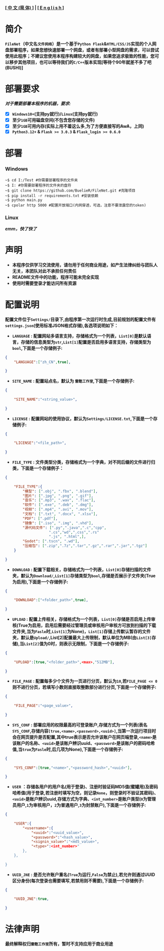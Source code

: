 
**[[ 中 文 (简 体) ]](#简介) | [[ E n g l i s h ]](#简介)**

# 简介
**`FileNet`（中文名`文件网络`）是一个基于`Python Flask`&`HTML/CSS/JS`实现的个人网盘部署程序，如果您想快速部署一个网盘，或者有部署小型网盘的需求，可以尝试使用此程序；不建议您使用本程序构建较大的网盘，如果您追求极致的性能，您可以移步其他项目，也可以等待我们的`C/C++`版本实现[等待个90年就差不多了吧(BUSHI)]**

# 部署要求
***对于需要部署本程序的机器，要求:***
- [x] **`Windows10+`(支持py就行)/`Linux`(支持py就行)**
- [x] **至少`1GB`可用磁盘空间(不包含您存储的文件)**
- [x] **至少`1GB`可用内存(实际上用不着这么多,为了方便直接写的AwA，上同)**
- [x] **`Python3.12+` & `Flask >= 3.0.3` & `Flask_login >= 0.6.0`**

# 部署
### Windows
```shell
~$ cd I:/Test #你需要部署程序的文件夹
~$ I: #你需要部署程序的文件夹的盘符
~$ git clone https://github.com/BuelieR/FileNet.git #克隆项目
~$ pip install -r requirements.txt #安装依赖
~$ python main.py
~$ cpolar http 5000 #配置开放端口(内网穿透，可选，注意不要泄露您的token)
```

### Linux
***emm，快了快了***

# 声明
- **本程序仅供学习交流使用，请勿用于任何商业用途，如产生法律纠纷与团队人无关，本团队对此不承担任何责任**
- **README文件中的功能，程序可能未完全实现**
- **使用时需要登录才能访问所有资源**

# 配置说明
**配置文件位于`Settings/`目录下,由程序第一次运行时生成,目前规划的配置文件有`settings.json`(使用标准JSON格式存储),各选项说明如下：**
- **`LANGUAGE` : 配置网站多语言支持，存储格式为一个列表，`List[0]`是默认语言，存储的信息类型为`str`,`List[1]`配置是否启用多语言支持，存储类型为`bool`,下面是一个存储例子:**
```json
{
    "LANGUAGE":["zh_CN",true],
    
}
```
- **`SITE_NAME` : 配置站点名，默认为 `雷酷工作室`,下面是一个存储例子:**
```json
{
    
    "SITE_NAME":"<string_value>",
    
}
```
- **`LICENSE` : 配置网站的使用协议，默认为`Settings/LICENSE.txt`,下面是一个存储例子:**
```json
{
    
    "LICENSE":"<file_path>",
    
}
```
- **`FILE_TYPE` : 文件类型分类，存储格式为一个字典，对不同后缀的文件进行归类，下面是一个存储例子：**
```json
{
    
    "FILE_TYPE":{
        "模型": [".obj", ".fbx", ".blend"],
        "图片": [".jpg", ".png", ".gif"],
        "音乐": [".mp3", ".wav", ".flac"],
        "软件": [".exe", ".deb", ".dmg"],
        "视频": [".mp4", ".avi", ".mov"],
        "文档": [".txt", ".docx", ".xlsx"],
        "PDF": [".pdf"],
        "镜像": [".iso", ".img", ".vhd"],
        "源代码文件": [".py",".java",".c","cpp",
                    ".cs","wd",".css",".rs"
                    ".js", ".html",],
        "Godot": [".tscn", ".wd"],
        "压缩包": [".zip",".7z",".tar",".gz",".rar",".jar",".tgz"]
    }
    
}
```
- **`DOWNLOAD` : 配置下载相关，存储格式为一个列表，`List[0]`存储扫描的文件夹，默认为`Download/`,`List[1]`存储类型为`bool`,存储是否展示子文件夹(True为启用),下面是一个存储例子:**
```json
{
    
    "DOWNLOAD":["<folder_path>",true],
    
}
```
- **`UPLOAD` : 配置上传相关，存储格式为一个列表，`List[0]`存储是否启用上传审核(True为启用，启用后需要经过管理员或审核用户审核方可放到扫描的下载文件夹,当为`Fasle`时,`List[1]`为None)，`List[1]`存储上传默认暂存的文件夹，默认是`Upload/`,List[2]配置最大上传限制，默认单位为MB(由`List[3]`存储),当`List[2]`值为0时，则表示无限制，下面是一个存储例子:**
```json
{
    
    "UPLOAD":[true,"<folder_path>",<max>,"512MB"],
    
}
```
- **`FILE_PAGE` : 配置每多少个文件为一页进行分页，默认为`10`,若`FILE_PAGE <= 0`则不进行分页，若填写小数则直接取整数部分进行分页,下面是一个存储例子:**
```json
{
    
    "FILE_PAGE":"<page_value>",
    
}
```
- **`SYS_CONF` : 部署应用的权限最高的可登录账户,存储方式为一个列表(表名`SYS_CONF`,存储内容`[true,<name>,<password>,<uuid>]`,当第一次运行项目时会在网页提升是否配置,其中true表示是否允许该账户在网页端登录,`<name>`是该账户的名称、`<uuid>`是该账户辨识uuid、`<password>`是该账户的密码哈希值,当`true`为`Fasle`时,后几项为None),下面是一个存储例子:**
```json
{
    
    "SYS_CONF":[true,"<name>","<password_hash>","<uuid>"],
    
}
```
- **`USER` ：存储各用户的用户名(用于登录)、注册时验证码MD5值(蜜罐用)及密码哈希值(用于登录,若注册时填写为空，则记录`None`，则登录时不验证其密码)、`<uuid>`是账户辨识uuid,存储方式为字典、`<int_number>`是账户类型(`0`为管理员用户,`1`为审核用户，`2`为普通用户,`3`为封禁账户),下面是一个存储例子:**
```json
{
    
    "USER":{
        "<username>":{
            "<uuid>":"<uuid_value>",
            "<password>":"<hash_value>",
            "<signin_value>":"<md5_value>",
            "<type>":<int_number>"
        },
    },
    
}
```
- **`UUID_JNE` : 是否允许账户重名(`True`为运行,`False`为禁止),若允许则通过UUID区分身份(每次登录也需要填写,若禁用则不需要),下面是一个存储例子:**
```json
{
    
    "UUID_JNE":true,
    
}
```

# 法律声明
**最终解释权归`雷酷工作室`所有，暂时不支持应用于商业用途**
